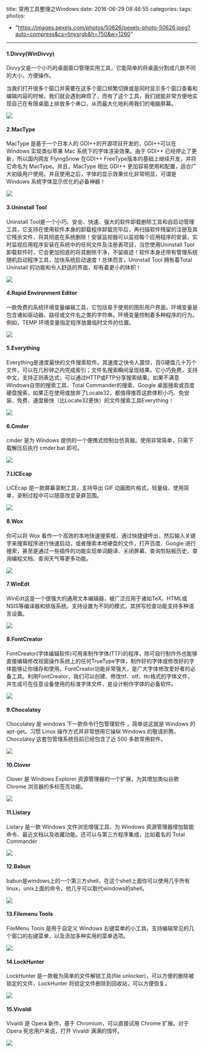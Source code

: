 title: 常用工具整理之Windows
date: 2016-06-29 08:46:55
categories:
tags:
photos:
  - "https://images.pexels.com/photos/50626/pexels-photo-50626.jpeg?auto=compress&cs=tinysrgb&h=750&w=1260"
---
#### 1.Divvy(WinDivvy)

Divvy又是一个小巧的桌面窗口管理实用工具，它能简单的将桌面分割成几款不同的大小，方便操作。

当我们打开很多个窗口并需要在这多个窗口频繁切换或是同时显示多个窗口查看和编辑内容的时候，我们就会遇到麻烦了，而有了这个工具，我们就能非常方便地实现自己在有限桌面上排放多个串口，从而最大化地利用我们的电脑屏幕。

![](http://7xkexv.dl1.z0.glb.clouddn.com/tools/windivvy.png)

#### 2.MacType

MacType 是基于一个日本人的 GDI++的开源项目开发的，GDI++可以在 Windows 实现类似苹果 Mac 系统下的字体渲染效果。由于 GDI++ 已经停止了更新，所以国内网友 FlyingSnow 在GDI++ FreeType版本的基础上继续开发，并将它命名为 MacType。并且，MacType 相比 GDI++ 更加容易使用和配置，适合广大初级用户使用。并且使用之后，字体的显示效果优化非常明显，可谓是 Windows 系统字体显示优化的必备神器！

![](http://7xkexv.dl1.z0.glb.clouddn.com/tools/mactype.png)
<!--more-->
#### 3.Uninstall Tool

Uninstall Tool是一个小巧、安全、快速、强大的软件卸载删除工具和自启动管理工具，它支持在使用软件本身的卸载程序卸载完毕后，再扫描软件残留的注册及其它残余文件，将其彻底在系统删除！安装监视器可以监视每个应用程序的安装，实时监视应用程序安装在系统中的任何文件及注册表项目，当您使用Uninstall Tool卸载软件时，它会更加彻底的将其删除干净，不留痕迹！软件本身还带有管理系统随机启动程序工具，加快系统启动速度！总体而言，Uninstall Tool 拥有着Total Uninstall 的功能和令人舒适的界面，却有着更小的体积！

![](http://7xkexv.dl1.z0.glb.clouddn.com/tools/uninstalltool.jpg)

#### 4.Rapid Environment Editor

一款免费的系统环境变量编辑工具，它包括易于使用的图形用户界面。环境变量是包含诸如驱动器、路径或文件名之类的字符串。环境变量控制着多种程序的行为。例如，TEMP 环境变量指定程序放置临时文件的位置。

![](http://7xkexv.dl1.z0.glb.clouddn.com/tools/rapidee.gif)

#### 5.Everything

Everything是速度最快的文件搜索软件。其速度之快令人震惊，百G硬盘几十万个文件，可以在几秒钟之内完成索引；文件名搜索瞬间呈现结果。它小巧免费，支持中文，支持正则表达式，可以通过HTTP或FTP分享搜索结果。如果不满意Windows自带的搜索工具、Total Commander的搜索、Google 桌面搜索或百度硬盘搜索，如果正在使用或放弃了Locate32，都值得推荐这款体积小巧、免安装、免费、速度极快（比Locate32更快）的文件搜索工具Everything！

![](http://7xkexv.dl1.z0.glb.clouddn.com/tools/everything.jpg)

#### 6.Cmder

cmder 是为 Windows 提供的一个便携式控制台仿真器。使用非常简单，只需下载解压后执行 cmder.bat 即可。

![](http://7xkexv.dl1.z0.glb.clouddn.com/tools/cmder.png)

#### 7.LICEcap

LICEcap 是一款屏幕录制工具，支持导出 GIF 动画图片格式，轻量级、使用简单，录制过程中可以随意改变录屏范围。

![](http://7xkexv.dl1.z0.glb.clouddn.com/tools/licecap.png)

#### 8.Wox

你可以将 Wox 看作一个高效的本地快速搜索框，通过快捷键呼出，然后输入关键字来搜索程序进行快速启动，或者搜索本地硬盘的文件，打开百度、Google 进行搜索，甚至是通过一些插件的功能实现单词翻译、关闭屏幕、查询剪贴板历史、查询编程文档、查询天气等更多功能。

![](http://7xkexv.dl1.z0.glb.clouddn.com/tools/wox.jpg)

#### 7.WinEdt

WinEdt这是一个很强大的通用文本编辑器，被广泛应用于诸如TeX、HTML或NSIS等编译器和排版系统。支持设置为不同的模式，其拼写检查功能支持多种语言设置。

![](http://7xkexv.dl1.z0.glb.clouddn.com/tools/winedt.jpg)

#### 8.FontCreator

FontCreator(字体编辑软件)可用来制作字体(TTF)的程序，除可自行制作外也能够直接编辑修改视窗操作系统上的任何TrueType字体，制作好的字体或修改好的字体能够让你储存和使用。FontCreator功能非常强大，是广大字体修改爱好者的必备工具。利用FontCreator，我们可以创建、修改ttf、otf、ttc格式的字体文件，并生成可在任意设备使用的标准字体文件，是设计制作字体的必备软件。

![](http://7xkexv.dl1.z0.glb.clouddn.com/tools/fontcreator.png)

#### 9.Chocolatey

Chocolatey 是 windows 下一款命令行包管理软件 ，简单说这就是 Windows 的 apt-get。习惯 Linux 操作方式并非常想用它操纵 Windows 的敬请折腾。Chocolatey 这套包管理系统目前已经包含了近 500 多款常用软件。

![](http://static.oschina.net/uploads/img/201312/10065502_hB9s.png)

#### 10.Clover

Clover 是 Windows Explorer 资源管理器的一个扩展，为其增加类似谷歌 Chrome 浏览器的多标签页功能。

![](http://cn.ejie.me/images/clover.jpg)

#### 11.Listary

Listary 是一款 Windows 文件浏览增强工具，为 Windows 资源管理器增加智能命令、最近文档以及收藏功能。还可以与第三方程序集成，比如着名的 Total Commander

![](http://img1.appinn.com/2011/11/1-20111107-162041.png)

#### 12.Babun

babun是windows上的一个第三方shell，在这个shell上面你可以使用几乎所有linux，unix上面的命令，他几乎可以取代windows的shell。

![](http://static.oschina.net/uploads/space/2014/0514/064500_xLTp_12.png)

#### 13.Filemenu Tools

FileMenu Tools 是用于自定义 Windows 右键菜单的小工具，支持编辑常见的几个窗口的右键菜单，以及添加多种实用的菜单选项。

![](http://www.lopesoft.com/images/phocagallery/filemenutools/en/filemenutools.png)

#### 14.LockHunter

LockHunter 是一款极为简单的文件解锁工具(file unlocker)，可以方便的删除被锁定的文件，LockHunter 将锁定文件删除到回收站，可以方便恢复。

![](http://lockhunter.com/screenshots/mainScreenshotRes.png)

#### 15.Vivaldi

Vivaldi 是 Opera 新作，基于 Chromium，可以直接试用 Chrome 扩展。对于 Opera 死忠用户来说，打开 Vivaldi 满满的情怀。

![](http://img3.appinn.com/images/201604/vivaldi-speed-dials.png)
